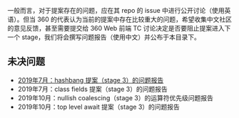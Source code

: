 一般而言，对于提案存在的问题，应在其 repo 的 issue 中进行公开讨论（使用英语）。但当 360 的代表认为当前的提案中存在比较重大的问题，希望收集中文社区的意见反馈，甚至需要提交给 360 Web 前端 TC 讨论决定是否要阻止提案进入下一个 stage，我们将会撰写问题报告（使用中文）并公布于本目录下。

## 未决问题

- [2019年7月：hashbang 提案（stage 3）的问题报告](201907-hashbang-stage3.md)
- 2019年7月：class fields 提案（stage 3）的问题报告
- 2019年10月：nullish coalescing（stage 3）的运算符优先级问题报告
- 2019年10月：top level await 提案（stage 3）的问题报告
